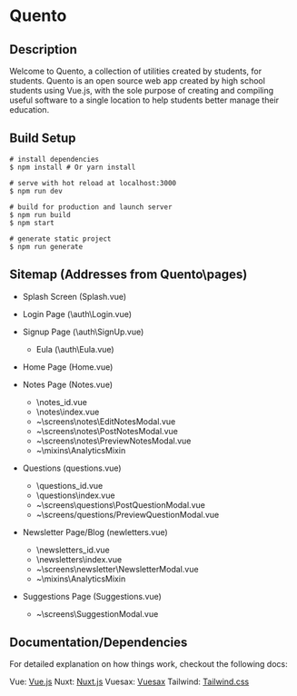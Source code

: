 # Quento

## Description
Welcome to Quento, a collection of utilities created by students, for students. Quento is an open source web app created by high school students using Vue.js, with the sole purpose of creating and compiling useful software to a single location to help students better manage their education.  

## Build Setup
```
# install dependencies
$ npm install # Or yarn install

# serve with hot reload at localhost:3000
$ npm run dev

# build for production and launch server
$ npm run build
$ npm start

# generate static project
$ npm run generate
```

## Sitemap (Addresses from Quento\pages)

- Splash Screen (Splash.vue)
- Login Page (\auth\Login.vue)
- Signup Page (\auth\SignUp.vue)
  - Eula (\auth\Eula.vue)

- Home Page (Home.vue) 
- Notes Page (Notes.vue)
  - \notes\_id.vue
  - \notes\index.vue
  - ~\screens\notes\EditNotesModal.vue
  - ~\screens\notes\PostNotesModal.vue
  - ~\screens\notes\PreviewNotesModal.vue
  - ~\mixins\AnalyticsMixin
- Questions (questions.vue)
  - \questions\_id.vue
  - \questions\index.vue
  - ~\screens\questions\PostQuestionModal.vue
  - ~\screens/questions/PreviewQuestionModal.vue
- Newsletter Page/Blog (newletters.vue)
  - \newsletters\_id.vue
  - \newsletters\index.vue
  - ~\screens\newsletter\NewsletterModal.vue
  - ~\mixins\AnalyticsMixin
- Suggestions Page (Suggestions.vue)
  - ~\screens\SuggestionModal.vue


## Documentation/Dependencies
For detailed explanation on how things work, checkout the following docs:

Vue: [Vue.js](https://vuejs.org/v2/guide/)
Nuxt: [Nuxt.js](https://nuxtjs.org/guide/installation/)
Vuesax: [Vuesax](https://vuesax.com/docs/components/Input.html#default)
Tailwind: [Tailwind.css](https://tailwindcss.com/docs/installation)
